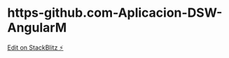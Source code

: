 # https-github.com-Aplicacion-DSW-AngularM

[Edit on StackBlitz ⚡️](https://stackblitz.com/edit/stackblitz-starters-g4jau9)
